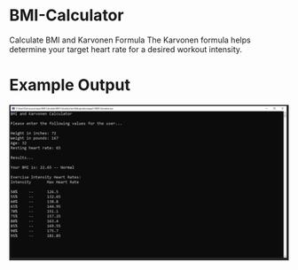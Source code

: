 # BMI-Calculator
Calculate BMI and Karvonen Formula
The Karvonen formula helps determine your target heart rate for a desired workout intensity.
# Example Output
![](Images/MainPNG.PNG)
